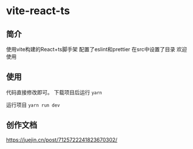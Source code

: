 # vite-react-ts

## 简介
使用vite构建的React+ts脚手架
配置了eslint和prettier
在src中设置了目录
欢迎使用

## 使用
代码直接修改即可。
下载项目后运行
`yarn`

运行项目
`yarn run dev`

## 创作文档
https://juejin.cn/post/7125722241823670302/